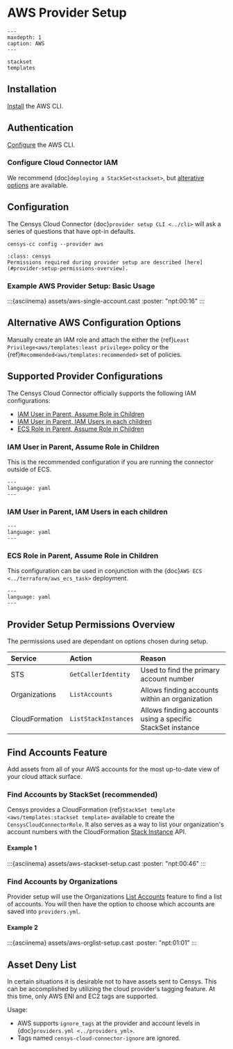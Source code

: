 # AWS Provider Setup

```{toctree}
---
maxdepth: 1
caption: AWS
---

stackset
templates
```

## Installation

[Install][aws-cli] the AWS CLI.

## Authentication

[Configure][aws-cli-configure] the AWS CLI.

### Configure Cloud Connector IAM

We recommend {doc}`deploying a StackSet<stackset>`, but
[alterative options](#alternative-aws-configuration-options) are available.

## Configuration

The Censys Cloud Connector {doc}`provider setup CLI <../cli>` will ask a series
of questions that have opt-in defaults.

```{prompt} bash
censys-cc config --provider aws
```

```{admonition} Note
:class: censys
Permissions required during provider setup are described [here](#provider-setup-permissions-overview).
```

### Example AWS Provider Setup: Basic Usage

:::{asciinema} assets/aws-single-account.cast
:poster: "npt:00:16"
:::

## Alternative AWS Configuration Options

Manually create an IAM role and attach the either the
{ref}`Least Privilege<aws/templates:least privilege>` policy or the
{ref}`Recommended<aws/templates:recommended>` set of policies.

## Supported Provider Configurations

The Censys Cloud Connector officially supports the following IAM configurations:

- [IAM User in Parent, Assume Role in Children](#iam-user-in-parent-assume-role-in-children)
- [IAM User in Parent, IAM Users in each children](#iam-user-in-parent-iam-users-in-each-children)
- [ECS Role in Parent, Assume Role in Children](#ecs-role-in-parent-assume-role-in-children)

### IAM User in Parent, Assume Role in Children

This is the recommended configuration if you are running the connector outside
of ECS.

```{literalinclude} ../../tests/data/aws/accounts_parent_key_child_role.yml
---
language: yaml
---
```

### IAM User in Parent, IAM Users in each children

```{literalinclude} ../../tests/data/aws/accounts_key.yml
---
language: yaml
---
```

### ECS Role in Parent, Assume Role in Children

This configuration can be used in conjunction with the
{doc}`AWS ECS <../terraform/aws_ecs_task>` deployment.

```{literalinclude} ../../tests/data/aws/ecs.yml
---
language: yaml
---
```

## Provider Setup Permissions Overview

The permissions used are dependant on options chosen during setup.

<!-- markdownlint-disable MD013 -->
| Service | Action  | Reason |
| :--- | :--- | :--- |
| STS | `GetCallerIdentity` | Used to find the primary account number |
| Organizations | `ListAccounts` | Allows finding accounts within an organization |
| CloudFormation | `ListStackInstances` | Allows finding accounts using a specific StackSet instance |
<!-- markdownlint-enable MD013 -->

## Find Accounts Feature

Add assets from all of your AWS accounts for the most up-to-date view of your
cloud attack surface.

### Find Accounts by StackSet (recommended)

Censys provides a CloudFormation
{ref}`StackSet template <aws/templates:stackset template>`
available to create the `CensysCloudConnectorRole`. It also serves as a way to
list your organization's account numbers with the CloudFormation [Stack Instance][aws-cloudformation-list-stack-instances]
API.

#### Example 1

:::{asciinema} assets/aws-stackset-setup.cast
:poster: "npt:00:46"
:::

### Find Accounts by Organizations

Provider setup will use the Organizations [List Accounts][aws-organizations-list-accounts]
feature to find a list of accounts. You will then have the option to choose which
accounts are saved into `providers.yml`.

#### Example 2

:::{asciinema} assets/aws-orglist-setup.cast
:poster: "npt:01:01"
:::

## Asset Deny List

In certain situations it is desirable not to have assets sent to Censys. This
can be accomplished by utilizing the cloud provider's tagging feature. At this
time, only AWS ENI and EC2 tags are supported.

Usage:

- AWS supports `ignore_tags` at the provider and account levels in
  {doc}`providers.yml <../providers_yml>`.
- Tags named `censys-cloud-connector-ignore` are ignored.

<!-- References -->
[aws-cli]: https://docs.aws.amazon.com/cli/latest/userguide/getting-started-install.html
[aws-cli-configure]: https://docs.aws.amazon.com/cli/latest/userguide/getting-started-prereqs.html
[aws-cloudformation-list-stack-instances]: https://docs.aws.amazon.com/AWSCloudFormation/latest/APIReference/API_ListStackInstances.html
[aws-organizations-list-accounts]: https://docs.aws.amazon.com/organizations/latest/APIReference/API_ListAccounts.html
